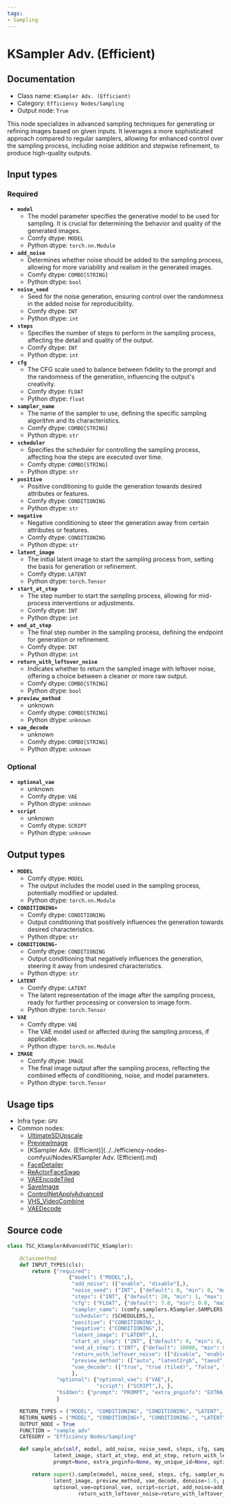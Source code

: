 ```yaml
---
tags:
- Sampling
---
```


# KSampler Adv. (Efficient)
## Documentation
- Class name: `KSampler Adv. (Efficient)`
- Category: `Efficiency Nodes/Sampling`
- Output node: `True`

This node specializes in advanced sampling techniques for generating or refining images based on given inputs. It leverages a more sophisticated approach compared to regular samplers, allowing for enhanced control over the sampling process, including noise addition and stepwise refinement, to produce high-quality outputs.
## Input types
### Required
- **`model`**
    - The model parameter specifies the generative model to be used for sampling. It is crucial for determining the behavior and quality of the generated images.
    - Comfy dtype: `MODEL`
    - Python dtype: `torch.nn.Module`
- **`add_noise`**
    - Determines whether noise should be added to the sampling process, allowing for more variability and realism in the generated images.
    - Comfy dtype: `COMBO[STRING]`
    - Python dtype: `bool`
- **`noise_seed`**
    - Seed for the noise generation, ensuring control over the randomness in the added noise for reproducibility.
    - Comfy dtype: `INT`
    - Python dtype: `int`
- **`steps`**
    - Specifies the number of steps to perform in the sampling process, affecting the detail and quality of the output.
    - Comfy dtype: `INT`
    - Python dtype: `int`
- **`cfg`**
    - The CFG scale used to balance between fidelity to the prompt and the randomness of the generation, influencing the output's creativity.
    - Comfy dtype: `FLOAT`
    - Python dtype: `float`
- **`sampler_name`**
    - The name of the sampler to use, defining the specific sampling algorithm and its characteristics.
    - Comfy dtype: `COMBO[STRING]`
    - Python dtype: `str`
- **`scheduler`**
    - Specifies the scheduler for controlling the sampling process, affecting how the steps are executed over time.
    - Comfy dtype: `COMBO[STRING]`
    - Python dtype: `str`
- **`positive`**
    - Positive conditioning to guide the generation towards desired attributes or features.
    - Comfy dtype: `CONDITIONING`
    - Python dtype: `str`
- **`negative`**
    - Negative conditioning to steer the generation away from certain attributes or features.
    - Comfy dtype: `CONDITIONING`
    - Python dtype: `str`
- **`latent_image`**
    - The initial latent image to start the sampling process from, setting the basis for generation or refinement.
    - Comfy dtype: `LATENT`
    - Python dtype: `torch.Tensor`
- **`start_at_step`**
    - The step number to start the sampling process, allowing for mid-process interventions or adjustments.
    - Comfy dtype: `INT`
    - Python dtype: `int`
- **`end_at_step`**
    - The final step number in the sampling process, defining the endpoint for generation or refinement.
    - Comfy dtype: `INT`
    - Python dtype: `int`
- **`return_with_leftover_noise`**
    - Indicates whether to return the sampled image with leftover noise, offering a choice between a cleaner or more raw output.
    - Comfy dtype: `COMBO[STRING]`
    - Python dtype: `bool`
- **`preview_method`**
    - unknown
    - Comfy dtype: `COMBO[STRING]`
    - Python dtype: `unknown`
- **`vae_decode`**
    - unknown
    - Comfy dtype: `COMBO[STRING]`
    - Python dtype: `unknown`
### Optional
- **`optional_vae`**
    - unknown
    - Comfy dtype: `VAE`
    - Python dtype: `unknown`
- **`script`**
    - unknown
    - Comfy dtype: `SCRIPT`
    - Python dtype: `unknown`
## Output types
- **`MODEL`**
    - Comfy dtype: `MODEL`
    - The output includes the model used in the sampling process, potentially modified or updated.
    - Python dtype: `torch.nn.Module`
- **`CONDITIONING+`**
    - Comfy dtype: `CONDITIONING`
    - Output conditioning that positively influences the generation towards desired characteristics.
    - Python dtype: `str`
- **`CONDITIONING-`**
    - Comfy dtype: `CONDITIONING`
    - Output conditioning that negatively influences the generation, steering it away from undesired characteristics.
    - Python dtype: `str`
- **`LATENT`**
    - Comfy dtype: `LATENT`
    - The latent representation of the image after the sampling process, ready for further processing or conversion to image form.
    - Python dtype: `torch.Tensor`
- **`VAE`**
    - Comfy dtype: `VAE`
    - The VAE model used or affected during the sampling process, if applicable.
    - Python dtype: `torch.nn.Module`
- **`IMAGE`**
    - Comfy dtype: `IMAGE`
    - The final image output after the sampling process, reflecting the combined effects of conditioning, noise, and model parameters.
    - Python dtype: `torch.Tensor`
## Usage tips
- Infra type: `GPU`
- Common nodes:
    - [UltimateSDUpscale](../../ComfyUI_UltimateSDUpscale/Nodes/UltimateSDUpscale.md)
    - [PreviewImage](../../Comfy/Nodes/PreviewImage.md)
    - [KSampler Adv. (Efficient)](../../efficiency-nodes-comfyui/Nodes/KSampler Adv. (Efficient).md)
    - [FaceDetailer](../../ComfyUI-Impact-Pack/Nodes/FaceDetailer.md)
    - [ReActorFaceSwap](../../comfyui-reactor-node/Nodes/ReActorFaceSwap.md)
    - [VAEEncodeTiled](../../Comfy/Nodes/VAEEncodeTiled.md)
    - [SaveImage](../../Comfy/Nodes/SaveImage.md)
    - [ControlNetApplyAdvanced](../../Comfy/Nodes/ControlNetApplyAdvanced.md)
    - [VHS_VideoCombine](../../ComfyUI-VideoHelperSuite/Nodes/VHS_VideoCombine.md)
    - [VAEDecode](../../Comfy/Nodes/VAEDecode.md)



## Source code
```python
class TSC_KSamplerAdvanced(TSC_KSampler):

    @classmethod
    def INPUT_TYPES(cls):
        return {"required":
                    {"model": ("MODEL",),
                     "add_noise": (["enable", "disable"],),
                     "noise_seed": ("INT", {"default": 0, "min": 0, "max": 0xffffffffffffffff}),
                     "steps": ("INT", {"default": 20, "min": 1, "max": 10000}),
                     "cfg": ("FLOAT", {"default": 7.0, "min": 0.0, "max": 100.0}),
                     "sampler_name": (comfy.samplers.KSampler.SAMPLERS,),
                     "scheduler": (SCHEDULERS,),
                     "positive": ("CONDITIONING",),
                     "negative": ("CONDITIONING",),
                     "latent_image": ("LATENT",),
                     "start_at_step": ("INT", {"default": 0, "min": 0, "max": 10000}),
                     "end_at_step": ("INT", {"default": 10000, "min": 0, "max": 10000}),
                     "return_with_leftover_noise": (["disable", "enable"],),
                     "preview_method": (["auto", "latent2rgb", "taesd", "none"],),
                     "vae_decode": (["true", "true (tiled)", "false", "output only", "output only (tiled)"],),
                     },
                "optional": {"optional_vae": ("VAE",),
                             "script": ("SCRIPT",), },
                "hidden": {"prompt": "PROMPT", "extra_pnginfo": "EXTRA_PNGINFO", "my_unique_id": "UNIQUE_ID", },
                }

    RETURN_TYPES = ("MODEL", "CONDITIONING", "CONDITIONING", "LATENT", "VAE", "IMAGE",)
    RETURN_NAMES = ("MODEL", "CONDITIONING+", "CONDITIONING-", "LATENT", "VAE", "IMAGE",)
    OUTPUT_NODE = True
    FUNCTION = "sample_adv"
    CATEGORY = "Efficiency Nodes/Sampling"

    def sample_adv(self, model, add_noise, noise_seed, steps, cfg, sampler_name, scheduler, positive, negative,
               latent_image, start_at_step, end_at_step, return_with_leftover_noise, preview_method, vae_decode,
               prompt=None, extra_pnginfo=None, my_unique_id=None, optional_vae=(None,), script=None):

        return super().sample(model, noise_seed, steps, cfg, sampler_name, scheduler, positive, negative,
               latent_image, preview_method, vae_decode, denoise=1.0, prompt=prompt, extra_pnginfo=extra_pnginfo, my_unique_id=my_unique_id,
               optional_vae=optional_vae, script=script, add_noise=add_noise, start_at_step=start_at_step,end_at_step=end_at_step,
                       return_with_leftover_noise=return_with_leftover_noise,sampler_type="advanced")

```
